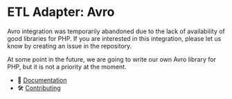 # ETL Adapter: Avro

Avro integration was temporarily abandoned due to the lack of availability of good libraries for PHP.
If you are interested in this integration, please let us know by creating an issue in the repository.

At some point in the future, we are going to write our own Avro library for PHP, but it is not a priority at the moment.

- 📜 [Documentation](https://github.com/flow-php/flow/blob/1.x/docs/components/adapters/avro.md)
- 🛠️ [Contributing](https://github.com/flow-php/flow/blob/1.x/CONTRIBUTING.md)
